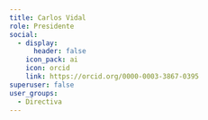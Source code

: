 ```yaml
---
title: Carlos Vidal
role: Presidente
social:
  - display:
      header: false
    icon_pack: ai
    icon: orcid
    link: https://orcid.org/0000-0003-3867-0395
superuser: false
user_groups:
  - Directiva
---
```

